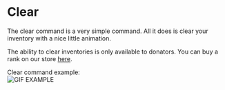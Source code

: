 # Clear

The clear command is a very simple command. All it does is clear your inventory with a nice little animation.

The ability to clear inventories is only available to donators. You can buy a rank on our store [here](https://store.arsentic.net).

Clear command example:   
 ![GIF EXAMPLE](https://arsentic.net/wiki/clear.gif)

